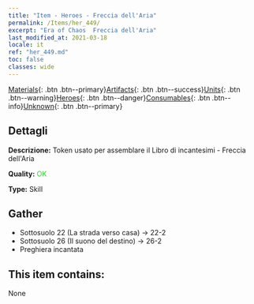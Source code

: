 ```yaml
---
title: "Item - Heroes - Freccia dell'Aria"
permalink: /Items/her_449/
excerpt: "Era of Chaos  Freccia dell'Aria"
last_modified_at: 2021-03-18
locale: it
ref: "her_449.md"
toc: false
classes: wide
---
```

 [Materials](/it/Items/){: .btn .btn--primary}[Artifacts](/it/Items/Artifacts/){: .btn .btn--success}[Units](/it/Items/Units/){: .btn .btn--warning}[Heroes](/it/Items/Heroes/){: .btn .btn--danger}[Consumables](/it/Items/Consumables/){: .btn .btn--info}[Unknown](/it/Items/Unknown/){: .btn .btn--primary}

## Dettagli
 **Descrizione:** Token usato per assemblare il Libro di incantesimi - Freccia dell'Aria

 **Quality:** <span style="color: #32CD32">OK</span>

 **Type:** Skill

## Gather

*    Sottosuolo 22 (La strada verso casa) -> 22-2 
*    Sottosuolo 26 (Il suono del destino) -> 26-2 
*    Preghiera incantata 

## This item contains:

  None

